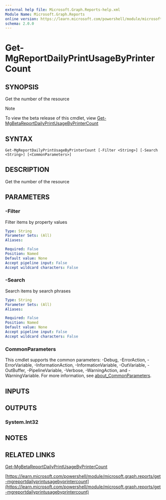 ```yaml
---
external help file: Microsoft.Graph.Reports-help.xml
Module Name: Microsoft.Graph.Reports
online version: https://learn.microsoft.com/powershell/module/microsoft.graph.reports/get-mgreportdailyprintusagebyprintercount
schema: 2.0.0
---
```


# Get-MgReportDailyPrintUsageByPrinterCount

## SYNOPSIS
Get the number of the resource

> [!NOTE]
> To view the beta release of this cmdlet, view [Get-MgBetaReportDailyPrintUsageByPrinterCount](/powershell/module/Microsoft.Graph.Beta.Reports/Get-MgBetaReportDailyPrintUsageByPrinterCount?view=graph-powershell-beta)

## SYNTAX

```
Get-MgReportDailyPrintUsageByPrinterCount [-Filter <String>] [-Search <String>] [<CommonParameters>]
```

## DESCRIPTION
Get the number of the resource

## PARAMETERS

### -Filter
Filter items by property values

```yaml
Type: String
Parameter Sets: (All)
Aliases:

Required: False
Position: Named
Default value: None
Accept pipeline input: False
Accept wildcard characters: False
```

### -Search
Search items by search phrases

```yaml
Type: String
Parameter Sets: (All)
Aliases:

Required: False
Position: Named
Default value: None
Accept pipeline input: False
Accept wildcard characters: False
```

### CommonParameters
This cmdlet supports the common parameters: -Debug, -ErrorAction, -ErrorVariable, -InformationAction, -InformationVariable, -OutVariable, -OutBuffer, -PipelineVariable, -Verbose, -WarningAction, and -WarningVariable. For more information, see [about_CommonParameters](http://go.microsoft.com/fwlink/?LinkID=113216).

## INPUTS

## OUTPUTS

### System.Int32
## NOTES

## RELATED LINKS
[Get-MgBetaReportDailyPrintUsageByPrinterCount](/powershell/module/Microsoft.Graph.Beta.Reports/Get-MgBetaReportDailyPrintUsageByPrinterCount?view=graph-powershell-beta)

[https://learn.microsoft.com/powershell/module/microsoft.graph.reports/get-mgreportdailyprintusagebyprintercount](https://learn.microsoft.com/powershell/module/microsoft.graph.reports/get-mgreportdailyprintusagebyprintercount)


